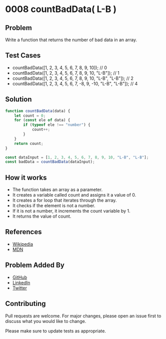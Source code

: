 # 0008 countBadData( L-B )

## Problem

Write a function that returns the number of bad data in an array.

## Test Cases

- countBadData([1, 2, 3, 4, 5, 6, 7, 8, 9, 10]); // 0
- countBadData([1, 2, 3, 4, 5, 6, 7, 8, 9, 10, "L-B"]); // 1
- countBadData([1, 2, 3, 4, 5, 6, 7, 8, 9, 10, "L-B", "L-B"]); // 2
- countBadData([1, 2, 3, 4, 5, 6, 7, -8, 9, -10, "L-B", "L-B"]); // 4

## Solution

```javascript
function countBadData(data) {
    let count = 0;
    for (const ele of data) {
        if (typeof ele !== "number") {
            count++;
        }
    }
    return count;
}

const dataInput = [1, 2, 3, 4, 5, 6, 7, 8, 9, 10, "L-B", "L-B"];
const badData = countBadData(dataInput);
```


## How it works

- The function takes an array as a parameter.
- It creates a variable called count and assigns it a value of 0.
- It creates a for loop that iterates through the array.
- It checks if the element is not a number.
- If it is not a number, it increments the count variable by 1.
- It returns the value of count.

## References

- [Wikipedia](https://en.wikipedia.org/wiki/Increment_and_decrement_operators)
- [MDN](https://developer.mozilla.org/en-US/docs/Web/JavaScript/Reference/Operators/typeof)

## Problem Added By

- [GitHub](https://www.github.com/devvsakib)
- [LinkedIn](https://www.linkedin.com/in/devvsakib)
- [Twitter](https://twitter.com/devvsakib)

## Contributing

Pull requests are welcome. For major changes, please open an issue first to discuss what you would like to change.

Please make sure to update tests as appropriate.